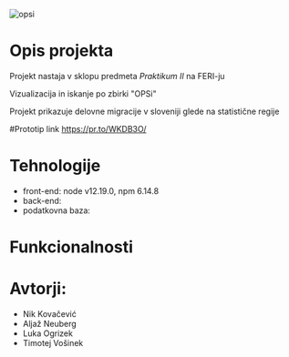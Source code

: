 ![opsi](https://gitlab.com/neuberg/opsi/-/blob/master/frontend/opsi/img/opsidark.png)

# Opis projekta

Projekt nastaja v sklopu predmeta _Praktikum II_ na FERI-ju

Vizualizacija in iskanje po zbirki "OPSi"
    
Projekt prikazuje delovne migracije v sloveniji glede na statistične regije

#Prototip link
https://pr.to/WKDB3O/

# Tehnologije

- front-end: node v12.19.0, npm 6.14.8
- back-end:
- podatkovna baza:

# Funkcionalnosti

# Avtorji:
- Nik Kovačević
- Aljaž Neuberg
- Luka Ogrizek
- Timotej Vošinek




